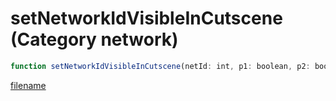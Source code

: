 # setNetworkIdVisibleInCutscene (Category network)

```js
function setNetworkIdVisibleInCutscene(netId: int, p1: boolean, p2: boolean): void
```

[filename](setNetworkIdVisibleInCutscene_m.md ':include')